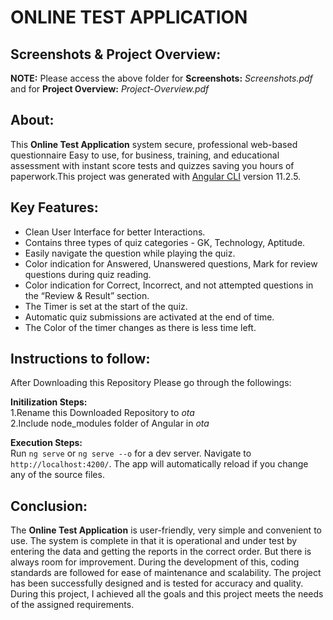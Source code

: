# ONLINE TEST APPLICATION

## Screenshots & Project Overview:
**NOTE:** Please access the above folder for **Screenshots:** *Screenshots.pdf* and for **Project Overview:** *Project-Overview.pdf*

## About:

This **Online Test Application** system secure, professional web-based questionnaire Easy to use, for business, training, and educational assessment with instant score
tests and quizzes saving you hours of paperwork.This project was generated with [Angular CLI](https://github.com/angular/angular-cli) version 11.2.5.

## Key Features:

- Clean User Interface for better Interactions.
- Contains three types of quiz categories - GK, Technology, Aptitude.
- Easily navigate the question while playing the quiz.
- Color indication for Answered, Unanswered questions, Mark for review questions during quiz reading.
- Color indication for Correct, Incorrect, and not attempted questions in the “Review & Result” section.
- The Timer is set at the start of the quiz.
- Automatic quiz submissions are activated at the end of time.
- The Color of the timer changes as there is less time left.

## Instructions to follow:
After Downloading this Repository Please go through the followings:</br>

**Initilization Steps:**</br>
1.Rename this Downloaded Repository to *ota* </br>
2.Include node_modules folder of Angular in *ota* </br>

**Execution Steps:**</br>
Run `ng serve` or `ng serve --o` for a dev server. Navigate to `http://localhost:4200/`. The app will automatically reload if you change any of the source files.

## Conclusion:
The **Online Test Application** is user-friendly, very simple and convenient to use. The system is complete in that it is operational and under test
by entering the data and getting the reports in the correct order. But there is always room for improvement. During the development of this, coding standards are
followed for ease of maintenance and scalability. The project has been successfully designed and is tested for accuracy and quality. During this project, I achieved
all the goals and this project meets the needs of the assigned requirements.
